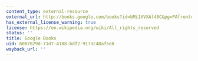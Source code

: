 ```yaml
---
content_type: external-resource
external_url: http://books.google.com/books?id=bMi1XVXAl48C&pg=PAfrontcover
has_external_license_warning: true
license: https://en.wikipedia.org/wiki/All_rights_reserved
status: ''
title: Google Books
uid: 6007829d-71d7-4188-bdf2-9173c48af5e8
wayback_url: ''
---
```


